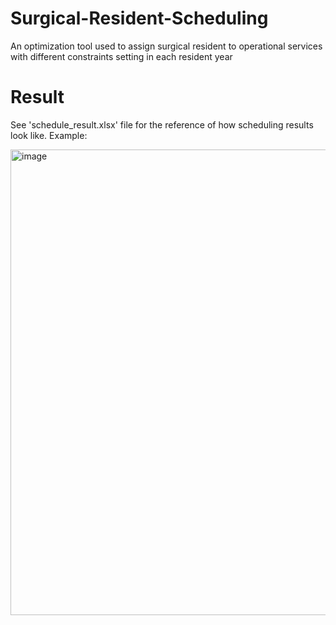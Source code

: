 # Surgical-Resident-Scheduling
 An optimization tool used to assign surgical resident to operational services with different constraints setting in each resident year
 # Result
 See 'schedule_result.xlsx' file for the reference of how scheduling results look like. Example:
 
 <img width="745" alt="image" src="https://github.com/zerkering/surgical_residents_scheduling/assets/129678610/ebcc20fb-1d84-4580-95d1-37c0097cfeca">

